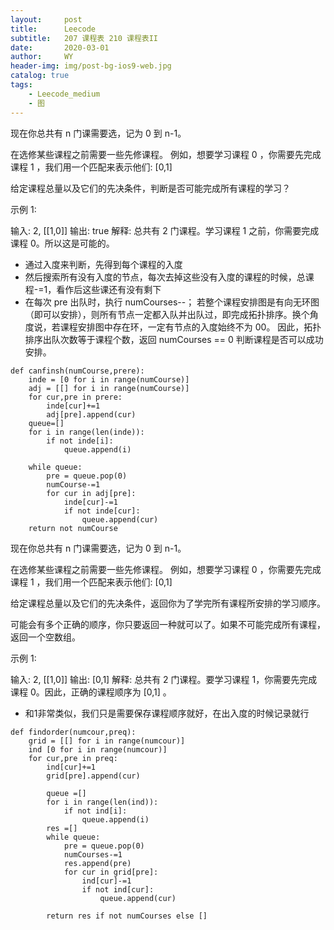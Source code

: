 ```yaml
---
layout:     post
title:      Leecode
subtitle:   207 课程表 210 课程表II
date:       2020-03-01
author:     WY
header-img: img/post-bg-ios9-web.jpg
catalog: true
tags:
    - Leecode_medium
    - 图
---
```


现在你总共有 n 门课需要选，记为 0 到 n-1。

在选修某些课程之前需要一些先修课程。 例如，想要学习课程 0 ，你需要先完成课程 1 ，我们用一个匹配来表示他们: [0,1]

给定课程总量以及它们的先决条件，判断是否可能完成所有课程的学习？

示例 1:

输入: 2, [[1,0]] 
输出: true
解释: 总共有 2 门课程。学习课程 1 之前，你需要完成课程 0。所以这是可能的。

- 通过入度来判断，先得到每个课程的入度
- 然后搜索所有没有入度的节点，每次去掉这些没有入度的课程的时候，总课程-=1，看作后这些课还有没有剩下
- 在每次 pre 出队时，执行 numCourses--；
若整个课程安排图是有向无环图（即可以安排），则所有节点一定都入队并出队过，即完成拓扑排序。换个角度说，若课程安排图中存在环，一定有节点的入度始终不为 00。
因此，拓扑排序出队次数等于课程个数，返回 numCourses == 0 判断课程是否可以成功安排。

```
def canfinsh(numCourse,prere):
    inde = [0 for i in range(numCourse)]
    adj = [[] for i in range(numCourse)]
    for cur,pre in prere:
        inde[cur]+=1
        adj[pre].append(cur)
    queue=[]
    for i in range(len(inde)):
        if not inde[i]:
            queue.append(i)

    while queue:
        pre = queue.pop(0)
        numCourse-=1
        for cur in adj[pre]:
            inde[cur]-=1
            if not inde[cur]:
                queue.append(cur)
    return not numCourse
```

现在你总共有 n 门课需要选，记为 0 到 n-1。

在选修某些课程之前需要一些先修课程。 例如，想要学习课程 0 ，你需要先完成课程 1 ，我们用一个匹配来表示他们: [0,1]

给定课程总量以及它们的先决条件，返回你为了学完所有课程所安排的学习顺序。

可能会有多个正确的顺序，你只要返回一种就可以了。如果不可能完成所有课程，返回一个空数组。

示例 1:

输入: 2, [[1,0]] 
输出: [0,1]
解释: 总共有 2 门课程。要学习课程 1，你需要先完成课程 0。因此，正确的课程顺序为 [0,1] 。

- 和1非常类似，我们只是需要保存课程顺序就好，在出入度的时候记录就行

```
def findorder(numcour,preq):
    grid = [[] for i in range(numcour)]
    ind [0 for i in range(numcour)]
    for cur,pre in preq:
        ind[cur]+=1
        grid[pre].append(cur)

        queue =[]
        for i in range(len(ind)):
            if not ind[i]:
                queue.append(i)
        res =[]
        while queue:
            pre = queue.pop(0)
            numCourses-=1
            res.append(pre)
            for cur in grid[pre]:
                ind[cur]-=1
                if not ind[cur]:
                    queue.append(cur)

        return res if not numCourses else []
```